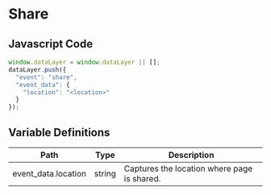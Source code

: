 # Share

### 

## Javascript Code
```js
window.dataLayer = window.dataLayer || [];
dataLayer.push({
  "event": "share",
  "event_data": {
    "location": "<location>"
  }
});
```


## Variable Definitions

|Path|Type|Description|
| --- | --- | --- |
|event_data.location|string|Captures the location where page is shared.|
